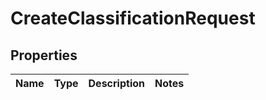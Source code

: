 

# CreateClassificationRequest

## Properties

Name | Type | Description | Notes
------------ | ------------- | ------------- | -------------



